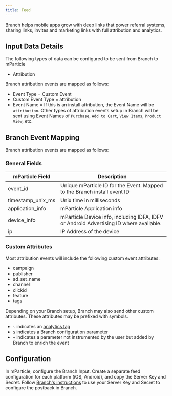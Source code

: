 ```yaml
---
title: Feed
---
```


Branch helps mobile apps grow with deep links that power referral systems, sharing links, invites and marketing links with full attribution and analytics.

## Input Data Details

The following types of data can be configured to be sent from Branch to mParticle

* Attribution

Branch attribution events are mapped as follows:

* Event Type = Custom Event
* Custom Event Type = attribution
* Event Name = If this is an install attribution, the Event Name will be `attribution`.  Other types of attribution events setup in Branch will be sent using Event Names of `Purchase`, `Add to Cart`, `View Items`, `Product View`, etc. 

## Branch Event Mapping

Branch attribution events are mapped as follows:

### General Fields

mParticle Field | Description |
|---|---|
event_id | Unique mParticle ID for the Event. Mapped to the Branch install event ID
timestamp_unix_ms | Unix time in milliseconds |
application_info | mParticle Application info
device_info | mParticle Device info, including IDFA, IDFV or Android Advertising ID where available.
ip | IP Address of the device

### Custom Attributes

Most attribution events will include the following custom event attributes:

* campaign
* publisher
* ad_set_name
* channel
* clickid
* feature
* tags 

Depending on your Branch setup, Branch may also send other custom attributes. These attributes may be prefixed with symbols. 

* `~` indicates an [analytics tag](https://docs.branch.io/pages/links/integrate/#analytical-labels)
* `$` indicates a Branch configuration parameter
* `+` indicates a parameter not instrumented by the user but added by Branch to enrich the event

## Configuration

In mParticle, configure the Branch Input.  Create a separate feed configuration for each platform (iOS, Android), and copy the Server Key and Secret.  Follow [Branch's instructions](https://docs.branch.io/pages/integrations/mparticle/#enable-data-feeds) to use your Server Key and Secret to configure the postback in Branch.
